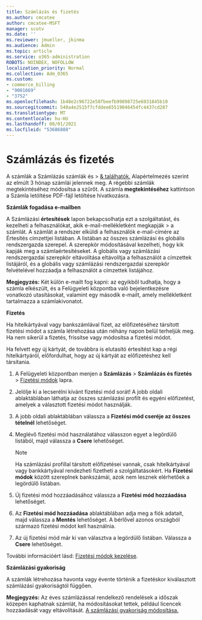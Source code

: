 ```yaml
---
title: Számlázás és fizetés
ms.author: cmcatee
author: cmcatee-MSFT
manager: scotv
ms.date: ''
ms.reviewer: jmueller, jkinma
ms.audience: Admin
ms.topic: article
ms.service: o365-administration
ROBOTS: NOINDEX, NOFOLLOW
localization_priority: Normal
ms.collection: Adm_O365
ms.custom:
- commerce_billing
- "9001669"
- "3752"
ms.openlocfilehash: 1b48e2c96722e58fbeefb99898725e6931845b10
ms.sourcegitcommit: 540a4e2515f7cfddee65519046454fc4437cd287
ms.translationtype: MT
ms.contentlocale: hu-HU
ms.lasthandoff: 08/01/2021
ms.locfileid: "53686888"
---
```

# <a name="billing-and-payment"></a>Számlázás és fizetés

A számlák a Számlázás számlák és  >  [& találhatók.](https://go.microsoft.com/fwlink/p/?linkid=848039)  Alapértelmezés szerint az elmúlt 3 hónap számlái jelennek meg.  A régebbi számlák megtekintéséhez módosítsa a szűrőt.  A számla **megtekintéséhez** kattintson a Számla letöltése PDF-fájl letöltése hivatkozásra.

**Számlák fogadása e-mailben**

A Számlázási **értesítések** lapon bekapcsolhatja ezt a szolgáltatást, és kezelheti a felhasználókat, akik e-mail-mellékletként megkapják  >  [](https://go.microsoft.com/fwlink/p/?linkid=853212) a számlát.  A számlát a rendszer elküldi a felhasználók e-mail-címére az Értesítés címzettjei listában. A listában az összes számlázási és globális rendszergazda szerepel.  A szerepkör módosításával kezelheti, hogy kik kapják meg a számlaértesítéseket.  A globális vagy számlázási rendszergazdai szerepkör eltávolítása eltávolítja a felhasználót a címzettek listájáról, és a globális vagy számlázási rendszergazdai szerepkör felvételével hozzáadja a felhasználót a címzettek listájához.

**Megjegyzés:** Két külön e-mailt fog kapni: az egyikből tudhatja, hogy a számla elkészült, és a Felügyeleti központba való bejelentkezésre vonatkozó utasításokat, valamint egy második e-mailt, amely mellékletként tartalmazza a számlakivonatot.

**Fizetés**

Ha hitelkártyával vagy bankszámlával fizet, az előfizetéséhez társított fizetési módot a számla létrehozása után néhány napon belül terheljük meg. Ha nem sikerül a fizetés, frissítse vagy módosítsa a fizetési módot.

Ha felvett egy új kártyát, de továbbra is elutasító értesítést kap a régi hitelkártyáról, előfordulhat, hogy az új kártyát az előfizetéshez kell társítania.

1. A Felügyeleti központban menjen a **Számlázás** > **Számlázás és fizetés** > [Fizetési módok](https://go.microsoft.com/fwlink/p/?linkid=2018806) lapra.

2. Jelölje ki a lecserélni kívánt fizetési mód sorát! A jobb oldali ablaktáblában láthatja az összes számlázási profilt és egyéni előfizetést, amelyek a választott fizetési módot használják.

3. A jobb oldali ablaktáblában válassza a **Fizetési mód cseréje az összes tételnél** lehetőséget.

4. Meglévő fizetési mód használatához válasszon egyet a legördülő listából, majd válassza a **Csere** lehetőséget.

    > [!NOTE]
    > Ha számlázási profillal társított előfizetései vannak, csak hitelkártyával vagy bankkártyával rendezheti fizetheti a szolgáltatásokért. Ha **Fizetési módok** között szereplnek bankszámái, azok nem lesznek elérhetőek a legördülő listában.

5. Új fizetési mód hozzáadásához válassza a **Fizetési mód hozzáadása** lehetőséget.

6. Az **Fizetési mód hozzáadása** ablaktáblában adja meg a fiók adatait, majd válassza a **Mentés** lehetőséget. A bérlővel azonos országból származó fizetési módot kell használnia.

7. Az új fizetési mód már ki van választva a legördülő listában. Válassza a **Csere** lehetőséget.

További információért lásd: [Fizetési módok kezelése](/microsoft-365/commerce/billing-and-payments/manage-payment-methods).

**Számlázási gyakoriság**

A számlák létrehozása havonta vagy évente történik a fizetéskor kiválasztott számlázási gyakoriságtól függően.  

**Megjegyzés:** Az éves számlázással rendelkező rendelések a időszak közepén kaphatnak számlát, ha módosításokat tettek, például licencek hozzáadását vagy eltávolítását. [A számlázási gyakoriság módosítása.](/microsoft-365/commerce/billing-and-payments/change-payment-frequency)
